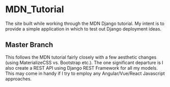 # MDN_Tutorial
The site built while working through the MDN Django tutorial.  My intent is to provide a simple application in which to test out Django deployment ideas.

## Master Branch
This follows the MDN tutorial fairly closely with a few aesthetic changes (using MaterializeCSS vs. Bootstrap etc.).
The one significant departure is I also create a REST API using Django REST Framework for all my models.  This may come in handy if I try to employ any Angular/Vue/React Javascript approaches.
